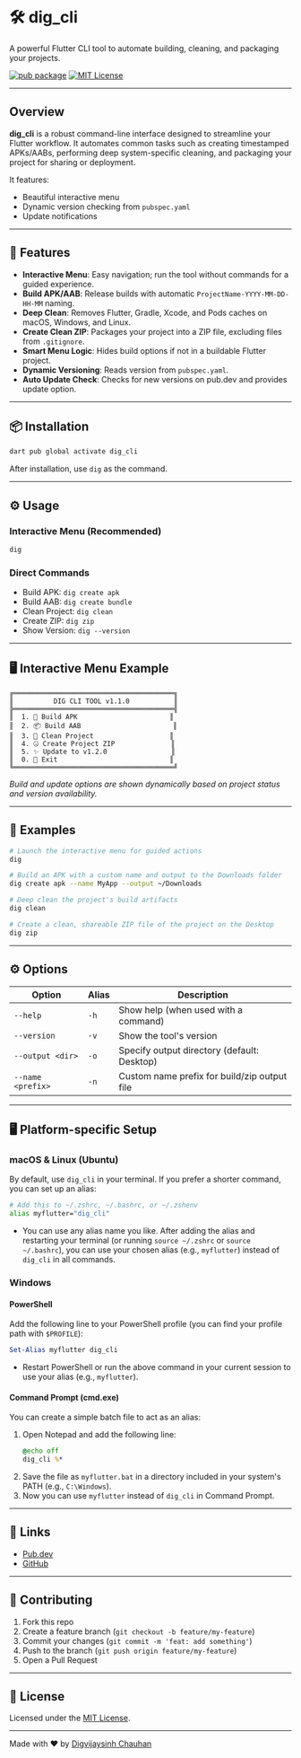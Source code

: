 # 🛠️ dig_cli

A powerful Flutter CLI tool to automate building, cleaning, and packaging your projects.

[![pub package](https://img.shields.io/pub/v/dig_cli.svg)](https://pub.dev/packages/dig_cli)
[![MIT License](https://img.shields.io/badge/license-MIT-blue.svg)](LICENSE)

---

## Overview

**dig_cli** is a robust command-line interface designed to streamline your Flutter workflow. It automates common tasks such as creating timestamped APKs/AABs, performing deep system-specific cleaning, and packaging your project for sharing or deployment.

It features:
- Beautiful interactive menu
- Dynamic version checking from `pubspec.yaml`
- Update notifications

---

## 🚀 Features

- **Interactive Menu**: Easy navigation; run the tool without commands for a guided experience.
- **Build APK/AAB**: Release builds with automatic `ProjectName-YYYY-MM-DD-HH-MM` naming.
- **Deep Clean**: Removes Flutter, Gradle, Xcode, and Pods caches on macOS, Windows, and Linux.
- **Create Clean ZIP**: Packages your project into a ZIP file, excluding files from `.gitignore`.
- **Smart Menu Logic**: Hides build options if not in a buildable Flutter project.
- **Dynamic Versioning**: Reads version from `pubspec.yaml`.
- **Auto Update Check**: Checks for new versions on pub.dev and provides update option.

---

## 📦 Installation

```bash
dart pub global activate dig_cli
```

After installation, use `dig` as the command.

---

## ⚙️ Usage

### Interactive Menu (Recommended)

```bash
dig
```

### Direct Commands

- Build APK: `dig create apk`
- Build AAB: `dig create bundle`
- Clean Project: `dig clean`
- Create ZIP: `dig zip`
- Show Version: `dig --version`

---

## 🖥️ Interactive Menu Example

```
╔════════════════════════════════════════╗
║          DIG CLI TOOL v1.1.0           ║
╠════════════════════════════════════════╣
║  1. 🚀 Build APK                       ║
║  2. 📦 Build AAB                       ║
║  3. 🧹 Clean Project                   ║
║  4. 🤐 Create Project ZIP              ║
║  5. ✨ Update to v1.2.0                ║
║  0. 🚪 Exit                            ║
╚════════════════════════════════════════╝
```
*Build and update options are shown dynamically based on project status and version availability.*

---

## 🧪 Examples

```bash
# Launch the interactive menu for guided actions
dig

# Build an APK with a custom name and output to the Downloads folder
dig create apk --name MyApp --output ~/Downloads

# Deep clean the project's build artifacts
dig clean

# Create a clean, shareable ZIP file of the project on the Desktop
dig zip
```

---

## ⚙️ Options

| Option            | Alias | Description                                  |
|-------------------|-------|----------------------------------------------|
| `--help`          | `-h`  | Show help (when used with a command)         |
| `--version`       | `-v`  | Show the tool's version                      |
| `--output <dir>`  | `-o`  | Specify output directory (default: Desktop)  |
| `--name <prefix>` | `-n`  | Custom name prefix for build/zip output file |

---

## 🖥️ Platform-specific Setup

### macOS & Linux (Ubuntu)

By default, use `dig_cli` in your terminal. If you prefer a shorter command, you can set up an alias:

```bash
# Add this to ~/.zshrc, ~/.bashrc, or ~/.zshenv
alias myflutter="dig_cli"
```

- You can use any alias name you like. After adding the alias and restarting your terminal (or running `source ~/.zshrc` or `source ~/.bashrc`), you can use your chosen alias (e.g., `myflutter`) instead of `dig_cli` in all commands.

### Windows

#### PowerShell

Add the following line to your PowerShell profile (you can find your profile path with `$PROFILE`):

```powershell
Set-Alias myflutter dig_cli
```

- Restart PowerShell or run the above command in your current session to use your alias (e.g., `myflutter`).

#### Command Prompt (cmd.exe)

You can create a simple batch file to act as an alias:

1. Open Notepad and add the following line:
   ```bat
   @echo off
   dig_cli %*
   ```
2. Save the file as `myflutter.bat` in a directory included in your system's PATH (e.g., `C:\Windows`).
3. Now you can use `myflutter` instead of `dig_cli` in Command Prompt.

---

## 🔗 Links

- [Pub.dev](https://pub.dev/packages/dig_cli)
- [GitHub](https://github.com/Digvijaysinh2204/dig_cli)

---

## 🤝 Contributing

1. Fork this repo
2. Create a feature branch (`git checkout -b feature/my-feature`)
3. Commit your changes (`git commit -m 'feat: add something'`)
4. Push to the branch (`git push origin feature/my-feature`)
5. Open a Pull Request

---

## 📝 License

Licensed under the [MIT License](LICENSE).

---

Made with ❤️ by [Digvijaysinh Chauhan](https://github.com/Digvijaysinh2204)